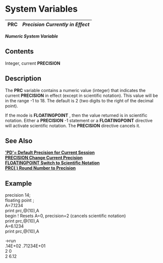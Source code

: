 # System Variables

**PRC** |  **_Precision Currently in Effect_**  
---|---  
  
**_Numeric System Variable_**

##  Contents

Integer, current **PRECISION**

##  Description

The **PRC** variable contains a numeric value (integer) that indicates the current **PRECISION** in effect (except in scientific notation). This value will be in the range -1 to 18. The default is 2 (two digits to the right of the decimal point).

If the mode is **FLOATINGPOINT** , then the value returned is in scientific notation. Either a **PRECISION** -1 statement or a **FLOATINGPOINT** directive will activate scientific notation. The **PRECISION** directive cancels it.

##  See Also

**['PD'= Default Precision for Current Session](../parameters/pd.md)**  
**[PRECISION Change Current Precision](../directives/precision.md)**  
**[FLOATINGPOINT Switch to Scientific Notation](../directives/floatingpoint.md)**  
**[PRC( ) Round Number to Precision](../functions/prc.md)**

##  Example

precision 14;  
floating point ;  
A=7.1234  
print prc,@(10),A  
begin ! Resets A=0, precision=2 (cancels scientific notation)  
print prc,@(10),A  
A=6.1234  
print prc,@(10),A  
  
->run  
.14E+02 .71234E+01  
2 0  
2 6.12
